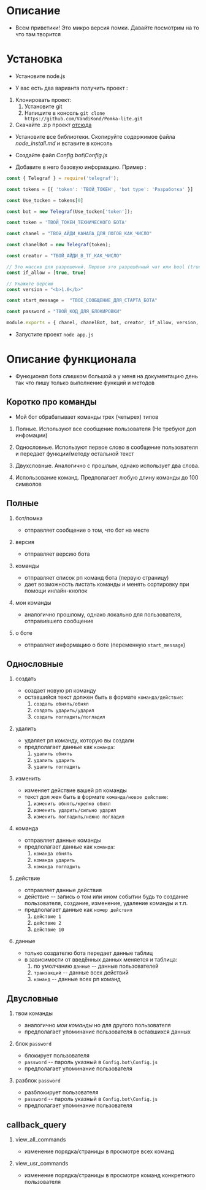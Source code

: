 # Описание

- Всем приветики! Это микро версия помки. Давайте посмотрим на то что там творится 

# Установка

- Установите node.js

- У вас есть два варианта получить проект : 

1. Клонировать проект: 
    1. Установите git
    2. Напишите в консоль `git clone https://github.com/VandiKond/Pomka-lite.git`
2. Скачайте .zip проект [отсюда](https://github.com/VandiKond/Pomka-lite/archive/refs/heads/main.zip)

- Установите все библиотеки. Скопируйте содержимое файла *node_install.md* и вставите в консоль

- Создайте файл *Config.bot\Config.js*

- Добавите в него базовую информацию. Пример : 

``` JavaScript
const { Telegraf } = require('telegraf');

const tokens = [{ 'token': 'ТВОЙ_ТОКЕН', 'bot type': 'Разработка' }]

const Use_tocken = tokens[0]

const bot = new Telegraf(Use_tocken['token']);

const token = 'ТВОЙ_ТОКЕН_ТЕХНИЧЕСКОГО БОТА'

const chanel = "ТВОй_АЙДИ_КАНАЛА_ДЛЯ_ЛОГОВ_КАК_ЧИСЛО"

const chanelBot = new Telegraf(token);

const creator = "ТВОЙ_АЙДИ_В_ТГ_КАК_ЧИСЛО"

// Это массив для разрешений. Первое это разрешённый чат или bool (true -- для всех, false -- никому) второе это разрешённый пользователь
const if_allow = [true, true] 

// Укажите версию
const version = "<b>1.0</b>"

const start_message =  "ТВОЕ_СООБЩЕНИЕ_ДЛЯ_СТАРТА_БОТА"

const password = "ТВОЙ_КОД_ДЛЯ_БЛОКИРОВКИ"

module.exports = { chanel, chanelBot, bot, creator, if_allow, version, Use_tocken, start_message, password}
```

- Запустите проект `node app.js` 

# Описание функционала

- Функционал бота слишком большой а у меня на документацию день так что пишу только выполнение функций и методов


## Коротко про команды 

- Мой бот обрабатывает команды трех (четырех) типов

1. Полные. Используют все сообщение пользователя (Не требуют доп инфомации)

2. Однословные. Используют первое слово в сообщение пользователя и передает функции/методу остальной текст

3. Двухсловные. Аналогично с прошлым, однако использует два слова.

4. Использование команд. Предполагает любую длину команды до 100 символов

## Полные

1. бот/помка
    - отправляет сообщение о том, что бот на месте

2. версия
    - отправляет версию бота

3. команды
    - отправляет список рп команд бота (первую страницу)
    - дает возможность листать команды и менять сортировку при помощи инлайн-кнопок

4. мои команды
    - аналогично прошлому, однако локально для пользователя, отправившего сообщение

5. о боте
    - отправляет информацию о боте (переменную `start_message`)

## Однословные

1. создать
    - создает новую рп команду
    - оставшийся текст должен быть в формате `команда/действие`:
        1. `создать обнять/обнял`
        2. `создать ударить/ударил`
        3. `создать погладить/погладил`

2. удалить
    - удаляет рп команду, которую вы создали
    - предполагает данные как `команда`:
        1. `удалить обнять`
        2. `удалить ударить`
        3. `удалить погладить`

3. изменить 
    - изменяет действие вашей рп команды
    - текст дол жен быть в формате `команда/новое действие`:
        1. `изменить обнять/крепко обнял`
        2. `изменить ударить/сильно ударил`
        3. `изменить погладить/нежно погладил`

4. команда
    - отправляет данные команды 
    - предполагает данные как `команда`:
        1. `команда обнять`
        2. `команда ударить`
        3. `команда погладить`

5. действие 
    - отправляет данные действия 
    - действие -- запись о том или ином событии будь то создание пользователя, создание, изменение, удаление команды и т.п.
    - предполагает данные как `номер действия`
        1. `действие 1`
        2. `действие 2`
        3. `действие 10`

6. данные
    - только создателю бота передает данные таблиц
    - в зависимости от введённых данных меняется и таблица: 
        1. по умолчанию `данные` -- данные пользователей
        2. `транзакций` -- данные всех действий
        3. `команд` -- данные всех рп команд

## Двусловные 

1. твои команды
    - аналогично *мои команды* но для другого пользователя
    - предполагает упоминание пользователя в оставшихся данных

2. блок `password`
    - блокирует пользователя
    - `password` -- пароль указный в `Config.bot\Config.js`
    - предполагает упоминание пользователя

3. разблок `password`
    - разблокирует пользователя
    - `password` -- пароль указный в `Config.bot\Config.js`
    - предполагает упоминание пользователя

## callback_query

1. view_all_commands
    - изменение порядка/страницы в просмотре всех команд

2. view_usr_commands 
    - изменение порядка/страницы в просмотре команд конкретного пользователя